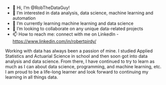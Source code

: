 - 👋 Hi, I’m @RobTheDataGuy!
- 👀 I’m interested in data analysis, data science, machine learning and automation
- 🌱 I’m currently learning machine learning and data science
- 💞️ I’m looking to collaborate on any unique data-related projects
- 📫 How to reach me: connect with me on LinkedIn - https://www.linkedin.com/in/robertpirdy/

Working with data has always been a passion of mine. I studied Applied Statistics and Actuarial Science in school and then soon got into data analysis and data science.
From there, I have continued to try to learn as much as I can about data science, programming, and machine learning, etc. I am proud to be a life-long learner and look forward to continuing my learning in all things data.

